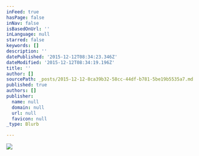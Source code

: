 ```yaml
---
inFeed: true
hasPage: false
inNav: false
isBasedOnUrl: ''
inLanguage: null
starred: false
keywords: []
description: ''
datePublished: '2015-12-12T08:34:23.346Z'
dateModified: '2015-12-12T08:34:19.196Z'
title: ''
author: []
sourcePath: _posts/2015-12-12-8ca39b32-58cc-44df-b781-5be19b5535a7.md
published: true
authors: []
publisher:
  name: null
  domain: null
  url: null
  favicon: null
_type: Blurb

---
```

![](https://s3-us-west-2.amazonaws.com/the-grid-img/p/a74a0cfbfdcfadff04e88d3b184a8bbbb8f2a23a.jpg)